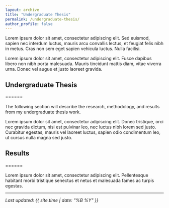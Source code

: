 ```yaml
---
layout: archive
title: "Undergraduate Thesis"
permalink: /undergraduate-thesis/
author_profile: false
---
```


Lorem ipsum dolor sit amet, consectetur adipiscing elit. Sed euismod, sapien nec interdum luctus, mauris arcu convallis lectus, et feugiat felis nibh in metus. Cras non sem eget sapien vehicula luctus. Nulla facilisi. 

Lorem ipsum dolor sit amet, consectetur adipiscing elit. Fusce dapibus libero non nibh porta malesuada. Mauris tincidunt mattis diam, vitae viverra urna. Donec vel augue et justo laoreet gravida. 

## Undergraduate Thesis
======

The following section will describe the research, methodology, and results from my undergraduate thesis work. 

Lorem ipsum dolor sit amet, consectetur adipiscing elit. Donec tristique, orci nec gravida dictum, nisi est pulvinar leo, nec luctus nibh lorem sed justo. Curabitur egestas, mauris vel laoreet luctus, sapien odio condimentum leo, ut cursus nulla magna sed justo. 

## Results
======

Lorem ipsum dolor sit amet, consectetur adipiscing elit. Pellentesque habitant morbi tristique senectus et netus et malesuada fames ac turpis egestas.  

---

*Last updated: {{ site.time | date: "%B %Y" }}*
